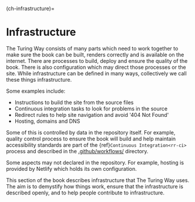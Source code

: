 (ch-infrastructure)=
# Infrastructure

The Turing Way consists of many parts which need to work together to make sure the book can be built, renders correctly and is available on the internet.
There are processes to build, deploy and ensure the quality of the book.
There is also configuration which may direct those processes or the site.
While infrastructure can be defined in many ways, collectively we call these things infrastructure.

Some examples include:

- Instructions to build the site from the source files
- Continuous integration tasks to look for problems in the source
- Redirect rules to help site navigation and avoid '404 Not Found'
- Hosting, domains and DNS

Some of this is controlled by data in the repository itself.
For example, quality control process to ensure the book will build and help maintain accessibility standards are part of the {ref}`Continuous Integration<rr-ci>` process and described in the [.github/workflows/](https://github.com/alan-turing-institute/the-turing-way/tree/main/.github/workflows) directory.

Some aspects may not declared in the repository.
For example, hosting is provided by Netlify which holds its own configuration.

This section of the book describes infrastructure that The Turing Way uses.
The aim is to demystify how things work, ensure that the infrastructure is described openly, and to help people contribute to infrastructure.
